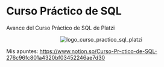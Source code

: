 # Curso Práctico de SQL

Avance del Curso Práctico de SQL de Platzi

<p align='center'>
  <img src='https://static.platzi.com/media/achievements/badge-curso-sql-afdd3b08-e002-42c5-8637-d36ed13c956a.png' alt='logo_curso_practico_sql_platzi' />
</p>

Mis apuntes: https://www.notion.so/Curso-Pr-ctico-de-SQL-276c96fc801a4320bf03452246ae7d30
